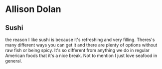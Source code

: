 # Allison Dolan
## Sushi
the reason I like sushi is because it's refreshing and very filling. Theres's many different ways you can get it and there are plenty of options without raw fish or being spicy. It's so different from anything we do in regular American foods that it's a nice break. Not to mention I just love seafood in general.